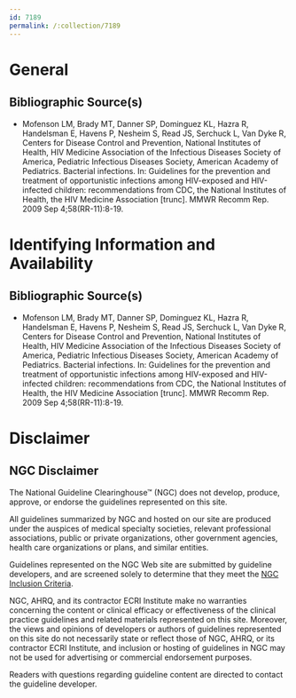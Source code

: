 ```yaml
---
id: 7189
permalink: /:collection/7189
---
```


# General

## Bibliographic Source(s)

- Mofenson LM, Brady MT, Danner SP, Dominguez KL, Hazra R, Handelsman E, Havens P, Nesheim S, Read JS, Serchuck L, Van Dyke R, Centers for Disease Control and Prevention, National Institutes of Health, HIV Medicine Association of the Infectious Diseases Society of America, Pediatric Infectious Diseases Society, American Academy of Pediatrics. Bacterial infections. In: Guidelines for the prevention and treatment of opportunistic infections among HIV-exposed and HIV-infected children: recommendations from CDC, the National Institutes of Health, the HIV Medicine Association [trunc]. MMWR Recomm Rep. 2009 Sep 4;58(RR-11):8-19.

# Identifying Information and Availability

## Bibliographic Source(s)

- Mofenson LM, Brady MT, Danner SP, Dominguez KL, Hazra R, Handelsman E, Havens P, Nesheim S, Read JS, Serchuck L, Van Dyke R, Centers for Disease Control and Prevention, National Institutes of Health, HIV Medicine Association of the Infectious Diseases Society of America, Pediatric Infectious Diseases Society, American Academy of Pediatrics. Bacterial infections. In: Guidelines for the prevention and treatment of opportunistic infections among HIV-exposed and HIV-infected children: recommendations from CDC, the National Institutes of Health, the HIV Medicine Association [trunc]. MMWR Recomm Rep. 2009 Sep 4;58(RR-11):8-19.

# Disclaimer

## NGC Disclaimer

The National Guideline Clearinghouse™ (NGC) does not develop, produce, approve, or endorse the guidelines represented on this site.

All guidelines summarized by NGC and hosted on our site are produced under the auspices of medical specialty societies, relevant professional associations, public or private organizations, other government agencies, health care organizations or plans, and similar entities.

Guidelines represented on the NGC Web site are submitted by guideline developers, and are screened solely to determine that they meet the [NGC Inclusion Criteria](/help-and-about/summaries/inclusion-criteria).

NGC, AHRQ, and its contractor ECRI Institute make no warranties concerning the content or clinical efficacy or effectiveness of the clinical practice guidelines and related materials represented on this site. Moreover, the views and opinions of developers or authors of guidelines represented on this site do not necessarily state or reflect those of NGC, AHRQ, or its contractor ECRI Institute, and inclusion or hosting of guidelines in NGC may not be used for advertising or commercial endorsement purposes.

Readers with questions regarding guideline content are directed to contact the guideline developer.

